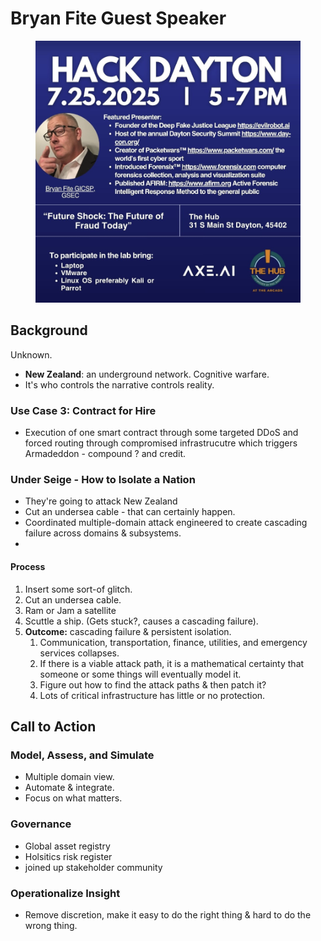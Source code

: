 # Bryan Fite Guest Speaker

<figure><img src="../../../../.gitbook/assets/image (822).png" alt=""><figcaption></figcaption></figure>

## Background

Unknown.

* **New Zealand**: an underground network. Cognitive warfare.
* It's who controls the narrative controls reality.&#x20;

### Use Case 3: Contract for Hire

* Execution of one smart contract through some targeted DDoS and forced routing through compromised infrastrucutre which triggers Armadeddon - compound ? and credit.

### Under Seige - How to Isolate a Nation

* They're going to attack New Zealand
* Cut an undersea cable - that can certainly happen.
* Coordinated multiple-domain attack engineered to create cascading failure across domains & subsystems.
*

#### Process

1. Insert some sort-of glitch.
2. Cut an undersea cable.
3. Ram or Jam a satellite
4. Scuttle a ship. (Gets stuck?, causes a cascading failure).
5. **Outcome:** cascading failure & persistent isolation.
   1. Communication, transportation, finance, utilities, and emergency services collapses.
   2. If there is a viable attack path, it is a mathematical certainty that someone or some things will eventually model it.
   3. Figure out how to find the attack paths & then patch it?&#x20;
   4. Lots of critical infrastructure has little or no protection.

## Call to Action

### Model, Assess, and Simulate

* Multiple domain view.&#x20;
* Automate & integrate.
* Focus on what matters.

### Governance

* Global asset registry
* Holsitics risk register
* joined up stakeholder community

### Operationalize Insight

* Remove discretion, make it easy to do the right thing & hard to do the wrong thing.



